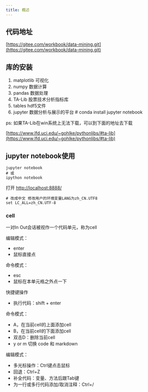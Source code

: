 ```yaml
---
title: 概述
---
```

## 代码地址

[https://gitee.com/workbook/data-mining.git](https://gitee.com/workbook/data-mining.git)

## 库的安装

1. matplotlib 可视化
2. numpy    数据计算
3. pandas   数据处理
4. TA-Lib    股票技术分析指标库
5. tables     hdf5文件
6. jupyter    数据分析与展示的平台     # conda install jupyter notebook

ps: 如果TA-Lib在win系统上无法下载，可以到下面的地址去下载

[https://www.lfd.uci.edu/~gohlke/pythonlibs/#ta-lib](https://www.lfd.uci.edu/~gohlke/pythonlibs/#ta-lib)

## jupyter  notebook使用

```
jupyter notebook
# 或
ipython notebook
```

打开 [http://localhost:8888/](http://localhost:8888/)

```shell
# 改成中文 修改用户的环境变量LANG为zh_CN.UTF8
set LC_ALL=zh_CN.UTF-8
```

### cell

一对In Out会话被视作一个代码单元，称为cell

编辑模式：

- enter
- 鼠标直接点

命令模式：

- esc
- 鼠标在本单元格之外点一下

快捷键操作

- 执行代码：shift + enter

命令模式：

- A，在当前cell的上面添加cell
- B，在当前cell的下面添加cell
- 双击D：删除当前cell
- y or m 切换 code 和 markdown

编辑模式：

- 多光标操作：Ctrl键点击鼠标
- 回退：Ctrl+Z
- 补全代码：变量、方法后跟Tab键
- 为一行或多行代码添加/取消注释：Ctrl+/